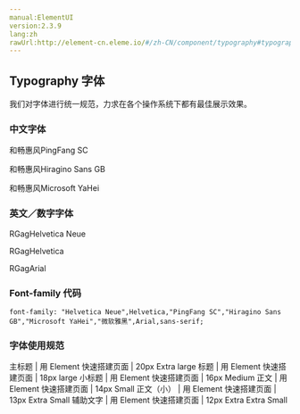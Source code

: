 ```yaml
---
manual:ElementUI
version:2.3.9
lang:zh
rawUrl:http://element-cn.eleme.io/#/zh-CN/component/typography#typography-zi-ti
---
```



## Typography 字体<a name="typography-zi-ti"></a>


我们对字体进行统一规范，力求在各个操作系统下都有最佳展示效果。


### 中文字体<a name="zhong-wen-zi-ti"></a>
和畅惠风PingFang SC

和畅惠风Hiragino Sans GB

和畅惠风Microsoft YaHei


### 英文／数字字体<a name="ying-wen-shu-zi-zi-ti"></a>
RGagHelvetica Neue

RGagHelvetica

RGagArial


### Font-family 代码<a name="font-family-dai-ma"></a>

```
font-family: "Helvetica Neue",Helvetica,"PingFang SC","Hiragino Sans GB","Microsoft YaHei","微软雅黑",Arial,sans-serif;

```

### 字体使用规范<a name="zi-ti-shi-yong-gui-fan"></a>
主标题 | 用 Element 快速搭建页面 | 20px Extra large 
标题 | 用 Element 快速搭建页面 | 18px large 
小标题 | 用 Element 快速搭建页面 | 16px Medium 
正文 | 用 Element 快速搭建页面 | 14px Small 
正文（小） | 用 Element 快速搭建页面 | 13px Extra Small 
辅助文字 | 用 Element 快速搭建页面 | 12px Extra Extra Small 

